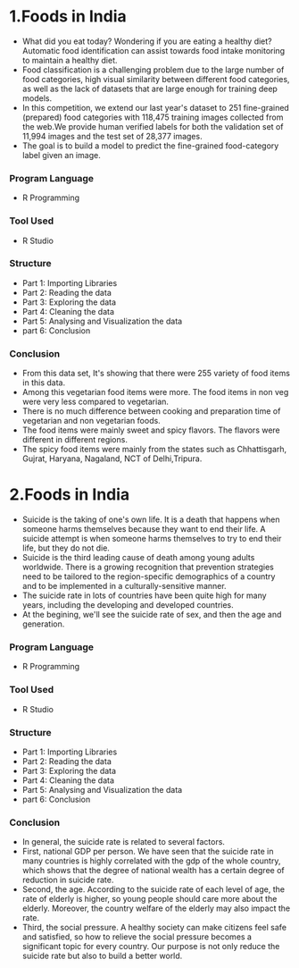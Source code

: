 # 1.Foods in India 
- What did you eat today? Wondering if you are eating a healthy diet? Automatic food identification can assist towards food intake monitoring to maintain a healthy diet.
- Food classification is a challenging problem due to the large number of food categories, high visual similarity between different food categories, as well as the lack of datasets that are large enough for training deep models.
- In this competition, we extend our last year's dataset to 251 fine-grained (prepared) food categories with 118,475 training images collected from the web.We provide human verified labels for both the validation set of 11,994 images and the test set of 28,377 images.
- The goal is to build a model to predict the fine-grained food-category label given an image.

### Program Language
- R Programming

### Tool Used
- R Studio

### Structure
- Part 1: Importing Libraries
- Part 2: Reading the data
- Part 3: Exploring the data
- Part 4: Cleaning the data
- Part 5: Analysing and Visualization the data
- part 6: Conclusion

### Conclusion
- From this data set, It's showing that there were 255 variety of food items in this data.
- Among this vegetarian food items were more. The food items in non veg were very less compared to vegetarian.
- There is no much difference between cooking and preparation time of vegetarian and non vegetarian foods.
- The food items were mainly sweet and spicy flavors. The flavors were different in different regions.
- The spicy food items were mainly from the states such as Chhattisgarh, Gujrat, Haryana, Nagaland, NCT of Delhi,Tripura.

# 2.Foods in India 
- Suicide is the taking of one's own life. It is a death that happens when someone harms themselves because they want to end their life. A suicide attempt is when someone harms themselves to try to end their life, but they do not die. 
- Suicide is the third leading cause of death among young adults worldwide. There is a growing recognition that prevention strategies need to be tailored to the region-specific demographics of a country and to be implemented in a culturally-sensitive manner.
- The suicide rate in lots of countries have been quite high for many years, including the developing and developed countries. 
- At the begining, we'll see the suicide rate of sex, and then the age and generation. 

### Program Language
- R Programming

### Tool Used
- R Studio

### Structure
- Part 1: Importing Libraries
- Part 2: Reading the data
- Part 3: Exploring the data
- Part 4: Cleaning the data
- Part 5: Analysing and Visualization the data
- part 6: Conclusion

### Conclusion
- In general, the suicide rate is related to several factors.
- First, national GDP per person. We have seen that the suicide rate in many countries is highly correlated with the gdp of the whole country, which shows that the degree of national wealth has a certain degree of reduction in suicide rate.
- Second, the age. According to the suicide rate of each level of age, the rate of elderly is higher, so young people should care more about the elderly. Moreover, the country welfare of the elderly may also impact the rate.
- Third, the social pressure. A healthy society can make citizens feel safe and satisfied, so how to relieve the social pressure becomes a significant topic for every country. Our purpose is not only reduce the suicide rate but also to build a better world.

